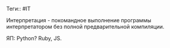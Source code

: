 Теги:: #IT 

Интерпретация -  покомандное выполнение программы интерпретатором без полной предварительной компиляции.

ЯП: Python? Ruby, JS.
